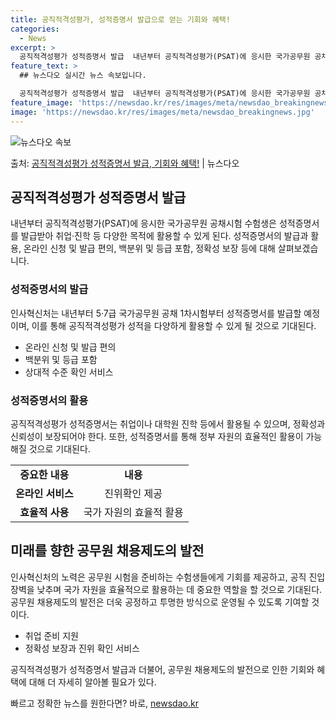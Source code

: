 ```yaml
---
title: 공직적격성평가, 성적증명서 발급으로 얻는 기회와 혜택!
categories:
  - News
excerpt: >
  공직적격성평가 성적증명서 발급  내년부터 공직적격성평가(PSAT)에 응시한 국가공무원 공채시험 수험생은 성적…
feature_text: >
  ## 뉴스다오 실시간 뉴스 속보입니다.

  공직적격성평가 성적증명서 발급  내년부터 공직적격성평가(PSAT)에 응시한 국가공무원 공채시험 수험생은 성적…
feature_image: 'https://newsdao.kr/res/images/meta/newsdao_breakingnews.jpg'
image: 'https://newsdao.kr/res/images/meta/newsdao_breakingnews.jpg'
---
```


![뉴스다오 속보](https://newsdao.kr/res/images/meta/newsdao_breakingnews.jpg)

<p>출처: <a href="https://newsdao.kr/4385" rel="dofollow">공직적격성평가 성적증명서 발급, 기회와 혜택!</a> | 뉴스다오</p>

<h2 data-ke-size="size26">공직적격성평가 성적증명서 발급</h2>
<p data-ke-size="size16">내년부터 공직적격성평가(PSAT)에 응시한 국가공무원 공채시험 수험생은 성적증명서를 발급받아 취업·진학 등 다양한 목적에 활용할 수 있게 된다. 성적증명서의 발급과 활용, 온라인 신청 및 발급 편의, 백분위 및 등급 포함, 정확성 보장 등에 대해 살펴보겠습니다.</p>

<h3>성적증명서의 발급</h3>
<p data-ke-size="size16">인사혁신처는 내년부터 5·7급 국가공무원 공채 1차시험부터 성적증명서를 발급할 예정이며, 이를 통해 공직적격성평가 성적을 다양하게 활용할 수 있게 될 것으로 기대된다.</p>
<ul>
  <li>온라인 신청 및 발급 편의</li>
  <li>백분위 및 등급 포함</li>
  <li>상대적 수준 확인 서비스</li>
</ul>

<h3>성적증명서의 활용</h3>
<p data-ke-size="size16">공직적격성평가 성적증명서는 취업이나 대학원 진학 등에서 활용될 수 있으며, 정확성과 신뢰성이 보장되어야 한다. 또한, 성적증명서를 통해 정부 자원의 효율적인 활용이 가능해질 것으로 기대된다.</p>
<table>
  <tr>
    <td style="text-align: center; height: 17px;"><b>중요한 내용</b></td>
    <td style="text-align: center; height: 17px;"><b>내용</b></td>
  </tr>
  <tr>
    <td style="text-align: center; height: 17px;"><b>온라인 서비스</b></td>
    <td style="text-align: center; height: 17px;">진위확인 제공</td>
  </tr>
  <tr>
    <td style="text-align: center; height: 17px;"><b>효율적 사용</b></td>
    <td style="text-align: center; height: 17px;">국가 자원의 효율적 활용</td>
  </tr>
</table>

<h2 data-ke-size="size26">미래를 향한 공무원 채용제도의 발전</h2>
<p data-ke-size="size16">인사혁신처의 노력은 공무원 시험을 준비하는 수험생들에게 기회를 제공하고, 공직 진입 장벽을 낮추며 국가 자원을 효율적으로 활용하는 데 중요한 역할을 할 것으로 기대된다. 공무원 채용제도의 발전은 더욱 공정하고 투명한 방식으로 운영될 수 있도록 기여할 것이다.</p>
<ul>
  <li>취업 준비 지원</li>
  <li>정확성 보장과 진위 확인 서비스</li>
</ul>
<p data-ke-size="size16">공직적격성평가 성적증명서 발급과 더불어, 공무원 채용제도의 발전으로 인한 기회와 혜택에 대해 더 자세히 알아볼 필요가 있다. </p>
<p data-ke-size="size16"></p> 

빠르고 정확한 뉴스를 원한다면? 바로, <a href="https://newsdao.kr" rel="dofollow">newsdao.kr</a>


